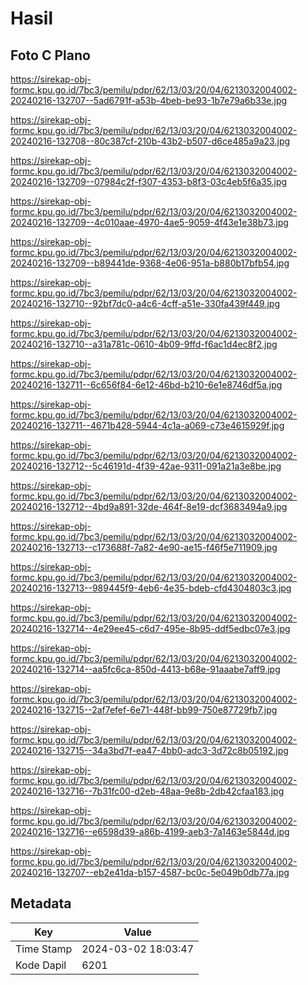# Hasil

## Foto C Plano

https://sirekap-obj-formc.kpu.go.id/7bc3/pemilu/pdpr/62/13/03/20/04/6213032004002-20240216-132707--5ad6791f-a53b-4beb-be93-1b7e79a6b33e.jpg

https://sirekap-obj-formc.kpu.go.id/7bc3/pemilu/pdpr/62/13/03/20/04/6213032004002-20240216-132708--80c387cf-210b-43b2-b507-d6ce485a9a23.jpg

https://sirekap-obj-formc.kpu.go.id/7bc3/pemilu/pdpr/62/13/03/20/04/6213032004002-20240216-132709--07984c2f-f307-4353-b8f3-03c4eb5f6a35.jpg

https://sirekap-obj-formc.kpu.go.id/7bc3/pemilu/pdpr/62/13/03/20/04/6213032004002-20240216-132709--4c010aae-4970-4ae5-9059-4f43e1e38b73.jpg

https://sirekap-obj-formc.kpu.go.id/7bc3/pemilu/pdpr/62/13/03/20/04/6213032004002-20240216-132709--b89441de-9368-4e06-951a-b880b17bfb54.jpg

https://sirekap-obj-formc.kpu.go.id/7bc3/pemilu/pdpr/62/13/03/20/04/6213032004002-20240216-132710--92bf7dc0-a4c6-4cff-a51e-330fa439f449.jpg

https://sirekap-obj-formc.kpu.go.id/7bc3/pemilu/pdpr/62/13/03/20/04/6213032004002-20240216-132710--a31a781c-0610-4b09-9ffd-f6ac1d4ec8f2.jpg

https://sirekap-obj-formc.kpu.go.id/7bc3/pemilu/pdpr/62/13/03/20/04/6213032004002-20240216-132711--6c656f84-6e12-46bd-b210-6e1e8746df5a.jpg

https://sirekap-obj-formc.kpu.go.id/7bc3/pemilu/pdpr/62/13/03/20/04/6213032004002-20240216-132711--4671b428-5944-4c1a-a069-c73e4615929f.jpg

https://sirekap-obj-formc.kpu.go.id/7bc3/pemilu/pdpr/62/13/03/20/04/6213032004002-20240216-132712--5c46191d-4f39-42ae-9311-091a21a3e8be.jpg

https://sirekap-obj-formc.kpu.go.id/7bc3/pemilu/pdpr/62/13/03/20/04/6213032004002-20240216-132712--4bd9a891-32de-464f-8e19-dcf3683494a9.jpg

https://sirekap-obj-formc.kpu.go.id/7bc3/pemilu/pdpr/62/13/03/20/04/6213032004002-20240216-132713--c173688f-7a82-4e90-ae15-f46f5e711909.jpg

https://sirekap-obj-formc.kpu.go.id/7bc3/pemilu/pdpr/62/13/03/20/04/6213032004002-20240216-132713--989445f9-4eb6-4e35-bdeb-cfd4304803c3.jpg

https://sirekap-obj-formc.kpu.go.id/7bc3/pemilu/pdpr/62/13/03/20/04/6213032004002-20240216-132714--4e29ee45-c6d7-495e-8b95-ddf5edbc07e3.jpg

https://sirekap-obj-formc.kpu.go.id/7bc3/pemilu/pdpr/62/13/03/20/04/6213032004002-20240216-132714--aa5fc6ca-850d-4413-b68e-91aaabe7aff9.jpg

https://sirekap-obj-formc.kpu.go.id/7bc3/pemilu/pdpr/62/13/03/20/04/6213032004002-20240216-132715--2af7efef-6e71-448f-bb99-750e87729fb7.jpg

https://sirekap-obj-formc.kpu.go.id/7bc3/pemilu/pdpr/62/13/03/20/04/6213032004002-20240216-132715--34a3bd7f-ea47-4bb0-adc3-3d72c8b05192.jpg

https://sirekap-obj-formc.kpu.go.id/7bc3/pemilu/pdpr/62/13/03/20/04/6213032004002-20240216-132716--7b31fc00-d2eb-48aa-9e8b-2db42cfaa183.jpg

https://sirekap-obj-formc.kpu.go.id/7bc3/pemilu/pdpr/62/13/03/20/04/6213032004002-20240216-132716--e6598d39-a86b-4199-aeb3-7a1463e5844d.jpg

https://sirekap-obj-formc.kpu.go.id/7bc3/pemilu/pdpr/62/13/03/20/04/6213032004002-20240216-132707--eb2e41da-b157-4587-bc0c-5e049b0db77a.jpg


## Metadata

| Key        | Value               |
| ---------- | ------------------- |
| Time Stamp | 2024-03-02 18:03:47 |
| Kode Dapil | 6201                |




